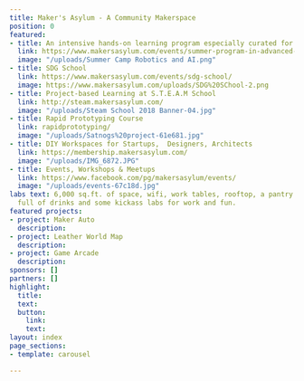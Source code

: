 ```yaml
---
title: Maker's Asylum - A Community Makerspace
position: 0
featured:
- title: An intensive hands-on learning program especially curated for the age group of 12 - 18 years
  link: https://www.makersasylum.com/events/summer-program-in-advanced-robotics-and-ai/
  image: "/uploads/Summer Camp Robotics and AI.png"
- title: SDG School
  link: https://www.makersasylum.com/events/sdg-school/
  image: https://www.makersasylum.com/uploads/SDG%20SChool-2.png
- title: Project-based Learning at S.T.E.A.M School
  link: http://steam.makersasylum.com/
  image: "/uploads/Steam School 2018 Banner-04.jpg"
- title: Rapid Prototyping Course
  link: rapidprototyping/
  image: "/uploads/Satnogs%20project-61e681.jpg"
- title: DIY Workspaces for Startups,  Designers, Architects
  link: https://membership.makersasylum.com/
  image: "/uploads/IMG_6872.JPG"
- title: Events, Workshops & Meetups
  link: https://www.facebook.com/pg/makersasylum/events/
  image: "/uploads/events-67c18d.jpg"
labs text: 6,000 sq.ft. of space, wifi, work tables, rooftop, a pantry with a fridge
  full of drinks and some kickass labs for work and fun.
featured projects:
- project: Maker Auto
  description:
- project: Leather World Map
  description:
- project: Game Arcade
  description:
sponsors: []
partners: []
highlight:
  title:
  text:
  button:
    link:
    text:
layout: index
page_sections:
- template: carousel

---
```

